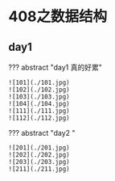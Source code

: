 # 408之数据结构

## day1

??? abstract "day1 真的好累"

    ![101](./101.jpg)
    ![102](./102.jpg)
    ![103](./103.jpg)
    ![104](./104.jpg)
    ![111](./111.jpg)
    ![112](./112.jpg)

??? abstract "day2 "

    ![201](./201.jpg)
    ![202](./202.jpg)
    ![203](./203.jpg)
    ![211](./211.jpg)